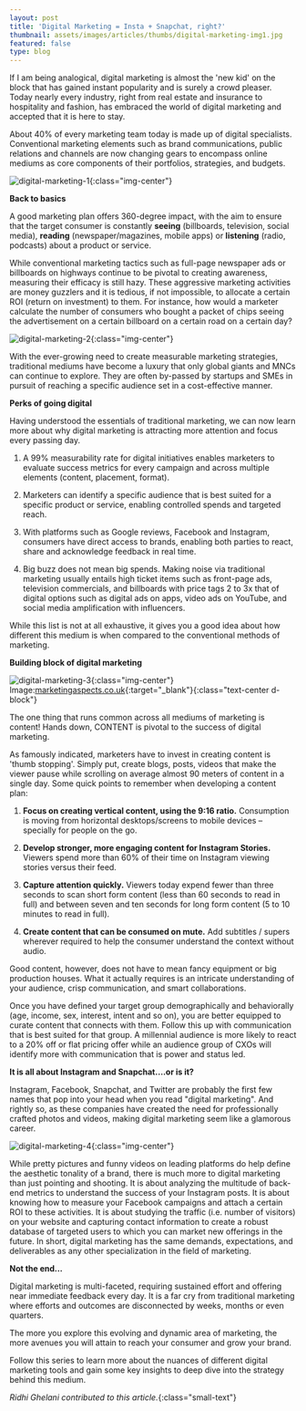 ```yaml
---
layout: post
title: 'Digital Marketing = Insta + Snapchat, right?'
thumbnail: assets/images/articles/thumbs/digital-marketing-img1.jpg
featured: false
type: blog
---
```


If I am being analogical, digital marketing is almost the 'new kid' on the block that has gained instant popularity and is surely a crowd pleaser. Today nearly every industry, right from real estate and insurance to hospitality and fashion, has embraced the world of digital marketing and accepted that it is here to stay.

About 40% of every marketing team today is made up of digital specialists. Conventional marketing elements such as brand communications, public relations and channels are now changing gears to encompass online mediums as core components of their portfolios, strategies, and budgets.

![digital-marketing-1](/assets/images/articles/digital-marketing-img1.jpg){:class="img-center"}

**Back to basics**

A good marketing plan offers 360-degree impact, with the aim to ensure that the target consumer is constantly **seeing** (billboards, television, social media), **reading** (newspaper/magazines, mobile apps) or **listening** (radio, podcasts) about a product or service.

While conventional marketing tactics such as full-page newspaper ads or billboards on highways continue to be pivotal to creating awareness, measuring their efficacy is still hazy. These aggressive marketing activities are money guzzlers and it is tedious, if not impossible, to allocate a certain ROI (return on investment) to them. For instance, how would a marketer calculate the number of consumers who bought a packet of chips seeing the advertisement on a certain billboard on a certain road on a certain day?

![digital-marketing-2](/assets/images/articles/digital-marketing-img2.jpg){:class="img-center"}

With the ever-growing need to create measurable marketing strategies, traditional mediums have become a luxury that only global giants and MNCs can continue to explore. They are often by-passed by startups and SMEs in pursuit of reaching a specific audience set in a cost-effective manner.

**Perks of going digital**

Having understood the essentials of traditional marketing, we can now learn more about why digital marketing is attracting more attention and focus every passing day.

1. A 99% measurability rate for digital initiatives enables marketers to evaluate success metrics for every campaign and across multiple elements (content, placement, format).

2. Marketers can identify a specific audience that is best suited for a specific product or service, enabling controlled spends and targeted reach.

3. With platforms such as Google reviews, Facebook and Instagram, consumers have direct access to brands, enabling both parties to react, share and acknowledge feedback in real time.

4. Big buzz does not mean big spends. Making noise via traditional marketing usually entails high ticket items such as front-page ads, television commercials, and billboards with price tags 2 to 3x that of digital options such as digital ads on apps, video ads on YouTube, and social media amplification with influencers.

While this list is not at all exhaustive, it gives you a good idea about how different this medium is when compared to the conventional methods of marketing.

**Building block of digital marketing**

![digital-marketing-3](/assets/images/articles/digital-marketing-img3.jpg){:class="img-center"}
<span>Image:[marketingaspects.co.uk](https://marketingaspects.co.uk/trust-content/){:target="\_blank"}</span>{:class="text-center d-block"}

The one thing that runs common across all mediums of marketing is content! Hands down, CONTENT is pivotal to the success of digital marketing.

As famously indicated, marketers have to invest in creating content is 'thumb stopping'. Simply put, create blogs, posts, videos that make the viewer pause while scrolling on average almost 90 meters of content in a single day. Some quick points to remember when developing a content plan:

1. **Focus on creating vertical content, using the 9:16 ratio.** Consumption is moving from horizontal desktops/screens to mobile devices – specially for people on the go.

2. **Develop stronger, more engaging content for Instagram Stories.** Viewers spend more than 60% of their time on Instagram viewing stories versus their feed.

3. **Capture attention quickly.** Viewers today expend fewer than three seconds to scan short form content (less than 60 seconds to read in full) and between seven and ten seconds for long form content (5 to 10 minutes to read in full).

4. **Create content that can be consumed on mute.** Add subtitles / supers wherever required to help the consumer understand the context without audio.

Good content, however, does not have to mean fancy equipment or big production houses. What it actually requires is an intricate understanding of your audience, crisp communication, and smart collaborations.

Once you have defined your target group demographically and behaviorally (age, income, sex, interest, intent and so on), you are better equipped to curate content that connects with them. Follow this up with communication that is best suited for that group. A millennial audience is more likely to react to a 20% off or flat pricing offer while an audience group of CXOs will identify more with communication that is power and status led.

**It is all about Instagram and Snapchat….or is it?**

Instagram, Facebook, Snapchat, and Twitter are probably the first few names that pop into your head when you read "digital marketing". And rightly so, as these companies have created the need for professionally crafted photos and videos, making digital marketing seem like a glamorous career.

![digital-marketing-4](/assets/images/articles/digital-marketing-img4.jpg){:class="img-center"}

While pretty pictures and funny videos on leading platforms do help define the aesthetic tonality of a brand, there is much more to digital marketing than just pointing and shooting. It is about analyzing the multitude of back-end metrics to understand the success of your Instagram posts. It is about knowing how to measure your Facebook campaigns and attach a certain ROI to these activities. It is about studying the traffic (i.e. number of visitors) on your website and capturing contact information to create a robust database of targeted users to which you can market new offerings in the future. In short, digital marketing has the same demands, expectations, and deliverables as any other specialization in the field of marketing.

**Not the end…**

Digital marketing is multi-faceted, requiring sustained effort and offering near immediate feedback every day. It is a far cry from traditional marketing where efforts and outcomes are disconnected by weeks, months or even quarters.

The more you explore this evolving and dynamic area of marketing, the more avenues you will attain to reach your consumer and grow your brand.

Follow this series to learn more about the nuances of different digital marketing tools and gain some key insights to deep dive into the strategy behind this medium.

_Ridhi Ghelani contributed to this article._{:class="small-text"}
